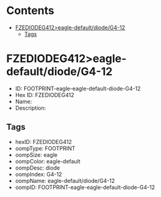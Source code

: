 



Contents
========

* [FZEDIODEG412>eagle-default/diode/G4-12](#fzediodeg412eagle-defaultdiodeg4-12)
	* [Tags](#tags)

# FZEDIODEG412>eagle-default/diode/G4-12

- ID: FOOTPRINT-eagle-eagle-default-diode-G4-12
- Hex ID: FZEDIODEG412
- Name: 
- Description: 

## Tags

- hexID: FZEDIODEG412
- oompType: FOOTPRINT
- oompSize: eagle
- oompColor: eagle-default
- oompDesc: diode
- oompIndex: G4-12
- oompName: eagle-default/diode/G4-12
- oompID: FOOTPRINT-eagle-eagle-default-diode-G4-12
